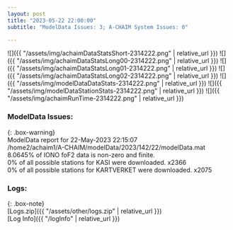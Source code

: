```yaml
---
layout: post
title: "2023-05-22 22:00:00"
subtitle: "ModelData Issues: 3; A-CHAIM System Issues: 0"

---
```


![]({{ "/assets/img/achaimDataStatsShort-2314222.png" | relative_url }})
![]({{ "/assets/img/achaimDataStatsLong00-2314222.png" | relative_url }})
![]({{ "/assets/img/achaimDataStatsLong01-2314222.png" | relative_url }})
![]({{ "/assets/img/achaimDataStatsLong02-2314222.png" | relative_url }})
![]({{ "/assets/img/modelDataDataStats-2314222.png" | relative_url }})
![]({{ "/assets/img/modelDataStationStats-2314222.png" | relative_url }})
![]({{ "/assets/img/achaimRunTime-2314222.png" | relative_url }})


### ModelData Issues:  
  
{: .box-warning}  
 ModelData report for 22-May-2023 22:15:07   
 /home2/achaim1/A-CHAIM/modelData/2023/142/22/modelData.mat   
 8.0645% of IONO foF2 data is non-zero and finite.   
 0% of all possible stations for KASI were downloaded. x2366   
 0% of all possible stations for KARTVERKET were downloaded. x2075   
  


### Logs:  
  
{: .box-note}  
[Logs.zip]({{ "/assets/other/logs.zip" | relative_url }})  
[Log Info]({{ "/logInfo" | relative_url }})  
